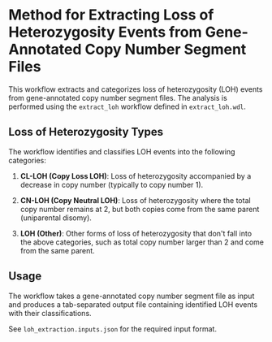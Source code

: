 # Method for Extracting Loss of Heterozygosity Events from Gene-Annotated Copy Number Segment Files

This workflow extracts and categorizes loss of heterozygosity (LOH) events from gene-annotated copy number segment files. The analysis is performed using the `extract_loh` workflow defined in `extract_loh.wdl`.

## Loss of Heterozygosity Types

The workflow identifies and classifies LOH events into the following categories:

1. **CL-LOH (Copy Loss LOH)**: Loss of heterozygosity accompanied by a decrease in copy number (typically to copy number 1).

2. **CN-LOH (Copy Neutral LOH)**: Loss of heterozygosity where the total copy number remains at 2, but both copies come from the same parent (uniparental disomy).

3. **LOH (Other)**: Other forms of loss of heterozygosity that don't fall into the above categories, such as total copy number larger than 2 and come from the same parent.

## Usage

The workflow takes a gene-annotated copy number segment file as input and produces a tab-separated output file containing identified LOH events with their classifications.

See `loh_extraction.inputs.json` for the required input format.